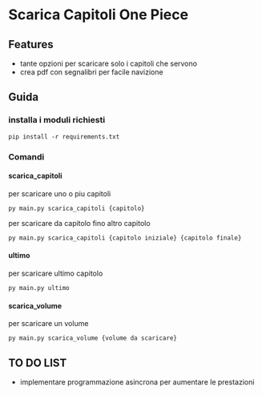 # Scarica Capitoli One Piece

## Features
- tante opzioni per scaricare solo i capitoli che servono
- crea pdf con segnalibri per facile navizione


## Guida

### installa i moduli richiesti

```
pip install -r requirements.txt
 ```

### Comandi

#### scarica_capitoli

per scaricare uno o piu capitoli
```
py main.py scarica_capitoli {capitolo}  
```

per scaricare da capitolo fino altro capitolo
```
py main.py scarica_capitoli {capitolo iniziale} {capitolo finale}
```

#### ultimo

per scaricare ultimo capitolo

```
py main.py ultimo
```

#### scarica_volume 
per scaricare un volume
```
py main.py scarica_volume {volume da scaricare}
```



## TO DO LIST
- implementare programmazione asincrona per aumentare le prestazioni 

